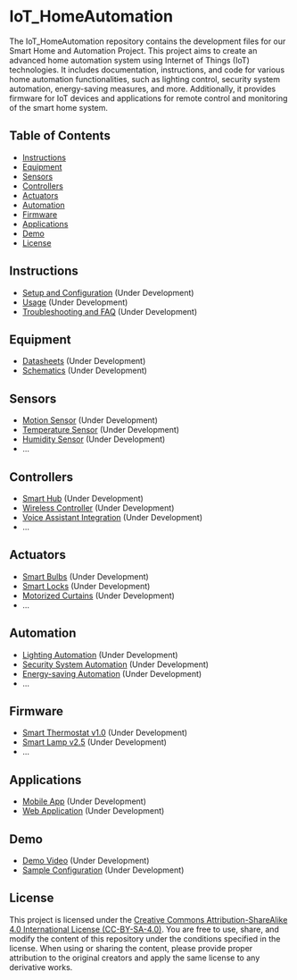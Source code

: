 # IoT_HomeAutomation

The IoT_HomeAutomation repository contains the development files for our Smart Home and Automation Project. This project aims to create an advanced home automation system using Internet of Things (IoT) technologies. It includes documentation, instructions, and code for various home automation functionalities, such as lighting control, security system automation, energy-saving measures, and more. Additionally, it provides firmware for IoT devices and applications for remote control and monitoring of the smart home system.

## Table of Contents
- [Instructions](#instructions)
- [Equipment](#equipment)
- [Sensors](#sensors)
- [Controllers](#controllers)
- [Actuators](#actuators)
- [Automation](#automation)
- [Firmware](#firmware)
- [Applications](#applications)
- [Demo](#demo)
- [License](#license)

## Instructions
- [Setup and Configuration](instructions/setup.md) (Under Development)
- [Usage](instructions/usage.md) (Under Development)
- [Troubleshooting and FAQ](instructions/troubleshooting.md) (Under Development)

## Equipment
- [Datasheets](equipment/datasheets) (Under Development)
- [Schematics](equipment/schematics) (Under Development)

## Sensors
- [Motion Sensor](sensors/motion_sensor.md) (Under Development)
- [Temperature Sensor](sensors/temperature_sensor.md) (Under Development)
- [Humidity Sensor](sensors/humidity_sensor.md) (Under Development)
- ...

## Controllers
- [Smart Hub](controllers/smart_hub.md) (Under Development)
- [Wireless Controller](controllers/wireless_controller.md) (Under Development)
- [Voice Assistant Integration](controllers/voice_assistant.md) (Under Development)
- ...

## Actuators
- [Smart Bulbs](actuators/smart_bulbs.md) (Under Development)
- [Smart Locks](actuators/smart_locks.md) (Under Development)
- [Motorized Curtains](actuators/motorized_curtains.md) (Under Development)
- ...

## Automation
- [Lighting Automation](automation/lighting.md) (Under Development)
- [Security System Automation](automation/security.md) (Under Development)
- [Energy-saving Automation](automation/energy_saving.md) (Under Development)
- ...

## Firmware
- [Smart Thermostat v1.0](firmware/smart_thermostat_v1.0) (Under Development)
- [Smart Lamp v2.5](firmware/smart_lamp_v2.5) (Under Development)
- ...

## Applications
- [Mobile App](applications/mobile_app) (Under Development)
- [Web Application](applications/web_app) (Under Development)

## Demo
- [Demo Video](demo/demo_video.mp4) (Under Development)
- [Sample Configuration](demo/sample_config.yaml) (Under Development)

## License
This project is licensed under the [Creative Commons Attribution-ShareAlike 4.0 International License (CC-BY-SA-4.0)](https://creativecommons.org/licenses/by-sa/4.0/). You are free to use, share, and modify the content of this repository under the conditions specified in the license. When using or sharing the content, please provide proper attribution to the original creators and apply the same license to any derivative works.
